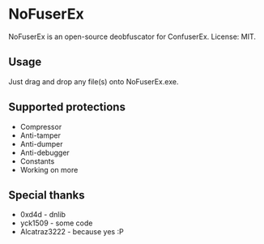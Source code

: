 # NoFuserEx
NoFuserEx is an open-source deobfuscator for ConfuserEx.
License: MIT.

## Usage
Just drag and drop any file(s) onto NoFuserEx.exe.

## Supported protections
* Compressor
* Anti-tamper
* Anti-dumper
* Anti-debugger
* Constants
* Working on more

## Special thanks
* 0xd4d - dnlib
* yck1509 - some code
* Alcatraz3222 - because yes :P
